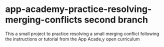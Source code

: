 # app-academy-practice-resolving-merging-conflicts second branch

This a small project to practice resolving a small merging conflict following the instructions or tutorial from the App Acade,y open curriculum
